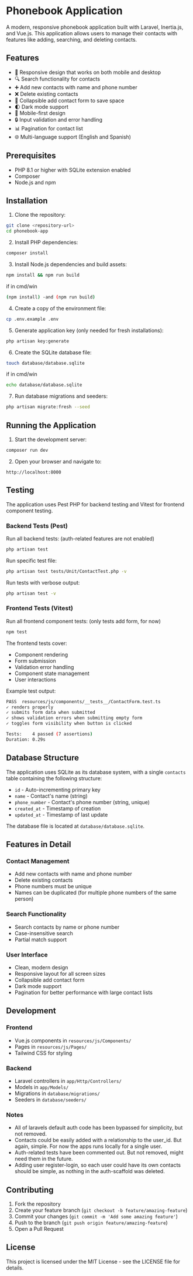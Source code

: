 # Phonebook Application

A modern, responsive phonebook application built with Laravel, Inertia.js, and Vue.js. This application allows users to manage their contacts with features like adding, searching, and deleting contacts.

## Features

- 📱 Responsive design that works on both mobile and desktop
- 🔍 Search functionality for contacts
- ➕ Add new contacts with name and phone number
- ❌ Delete existing contacts
- 📱 Collapsible add contact form to save space
- 🌓 Dark mode support
- 📱 Mobile-first design
- 🔒 Input validation and error handling
- 📊 Pagination for contact list
- 🌐 Multi-language support (English and Spanish)

## Prerequisites

- PHP 8.1 or higher with SQLite extension enabled
- Composer
- Node.js and npm

## Installation

1. Clone the repository:
```bash
git clone <repository-url>
cd phonebook-app
```

2. Install PHP dependencies:
```bash
composer install
```

3. Install Node.js dependencies and build assets:
```bash
npm install && npm run build
```
if in cmd/win 
```bash
(npm install) -and (npm run build)
```

4. Create a copy of the environment file:
```bash
cp .env.example .env
```

5. Generate application key (only needed for fresh installations):
```bash
php artisan key:generate
```

6. Create the SQLite database file:
```bash
touch database/database.sqlite
```
if in cmd/win 
```bash
echo database/database.sqlite
```

7. Run database migrations and seeders:
```bash
php artisan migrate:fresh --seed
```

## Running the Application

1. Start the development server:
```bash
composer run dev
```

2. Open your browser and navigate to:
```
http://localhost:8000
```

## Testing

The application uses Pest PHP for backend testing and Vitest for frontend component testing.

### Backend Tests (Pest)

Run all backend tests: (auth-related features are not enabled)
```bash
php artisan test
```

Run specific test file: 
```bash
php artisan test tests/Unit/ContactTest.php -v
```

Run tests with verbose output:
```bash
php artisan test -v
```

### Frontend Tests (Vitest)

Run all frontend component tests: (only tests add form, for now)
```bash
npm test
```

The frontend tests cover:
- Component rendering
- Form submission
- Validation error handling
- Component state management
- User interactions

Example test output:
```bash
PASS  resources/js/components/__tests__/ContactForm.test.ts
✓ renders properly                                                             0.09s
✓ submits form data when submitted                                             0.02s
✓ shows validation errors when submitting empty form                           0.02s
✓ toggles form visibility when button is clicked                              0.02s

Tests:    4 passed (7 assertions)
Duration: 0.29s
```

## Database Structure

The application uses SQLite as its database system, with a single `contacts` table containing the following structure:
- `id` - Auto-incrementing primary key
- `name` - Contact's name (string)
- `phone_number` - Contact's phone number (string, unique)
- `created_at` - Timestamp of creation
- `updated_at` - Timestamp of last update

The database file is located at `database/database.sqlite`.

## Features in Detail

### Contact Management
- Add new contacts with name and phone number
- Delete existing contacts
- Phone numbers must be unique
- Names can be duplicated (for multiple phone numbers of the same person)

### Search Functionality
- Search contacts by name or phone number
- Case-insensitive search
- Partial match support

### User Interface
- Clean, modern design
- Responsive layout for all screen sizes
- Collapsible add contact form
- Dark mode support
- Pagination for better performance with large contact lists

## Development

### Frontend
- Vue.js components in `resources/js/Components/`
- Pages in `resources/js/Pages/`
- Tailwind CSS for styling

### Backend
- Laravel controllers in `app/Http/Controllers/`
- Models in `app/Models/`
- Migrations in `database/migrations/`
- Seeders in `database/seeders/`

### Notes
- All of laravels default auth code has been bypassed for simplicity, but not removed.
- Contacts could be easily added with a relationship to the user_id. But again, simple. For now the apps runs locally for a single user.
- Auth-related tests have been commented out. But not removed, might need them in the future.
- Adding user register-login, so each user could have its own contacts should be simple, as nothing in the auth-scaffold was deleted.

## Contributing

1. Fork the repository
2. Create your feature branch (`git checkout -b feature/amazing-feature`)
3. Commit your changes (`git commit -m 'Add some amazing feature'`)
4. Push to the branch (`git push origin feature/amazing-feature`)
5. Open a Pull Request

## License

This project is licensed under the MIT License - see the LICENSE file for details. 